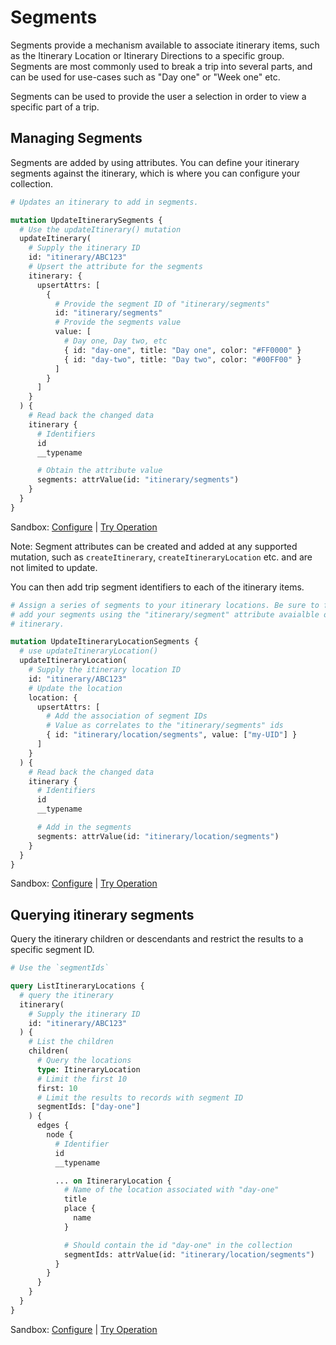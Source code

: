 # Segments

Segments provide a mechanism available to associate itinerary items, such as the
Itinerary Location or Itinerary Directions to a specific group. Segments are
most commonly used to break a trip into several parts, and can be used for
use-cases such as "Day one" or "Week one" etc.

Segments can be used to provide the user a selection in order to view a specific
part of a trip.

## Managing Segments

Segments are added by using attributes. You can define your itinerary segments
against the itinerary, which is where you can configure your collection.

```graphql
# Updates an itinerary to add in segments.

mutation UpdateItinerarySegments {
  # Use the updateItinerary() mutation
  updateItinerary(
    # Supply the itinerary ID
    id: "itinerary/ABC123"
    # Upsert the attribute for the segments
    itinerary: {
      upsertAttrs: [
        {
          # Provide the segment ID of "itinerary/segments"
          id: "itinerary/segments"
          # Provide the segments value
          value: [
            # Day one, Day two, etc
            { id: "day-one", title: "Day one", color: "#FF0000" }
            { id: "day-two", title: "Day two", color: "#00FF00" }
          ]
        }
      ]
    }
  ) {
    # Read back the changed data
    itinerary {
      # Identifiers
      id
      __typename

      # Obtain the attribute value
      segments: attrValue(id: "itinerary/segments")
    }
  }
}
```

Sandbox: [Configure](/topics/graphql/Apollo%20Sandbox/) |
[Try Operation](https://studio.apollographql.com/sandbox/explorer?explorerURLState=N4IgJg9gxgrgtgUwHYBcQC4QGIAEBVABzAEMUEBnHYpHASxVqQQCdjmBPHFCKsMOmuQQBzRKnIA6ADpIZcGClK0INQiTIBJBk1YcAyiLEpKwGThy48QrgAsEOGEVIItjFm3YAKAJQ55ihhUzBydNbXcOT2DzXD1HAgAbThQ7OnDdTg0AEWi6MHQcKRB6NwyAegBBACEAYQBGACYAZiLcywIhZhRbe1IUZloAIwV7ADMIZh6cIVFkY1ySnQ8C0xpzdcdOlAqUfvICgG1c9ZxVk-OLHAAFZggAN1owexT7GaMcbJwIUcLi9I8ym85uRWmsLuZHgUiosIuxAYZgaDwetcDd7o9nqkgeIcHdiAkYAhjuc8QSEIdiRdcFliJwVAgADQ4GnJADuECZCBQUEp52AeSh4FpAFp6UUmQwUAlyb8WV8mOKcFAIAkJoKsAAxDUABl12qKOAAvryTvzIb8SOxhSh2YrJdLBXKbRBFcrVcx1bqtbqDcaweCALq8v0XIP+kM4XxnFE4ABKCGI-EGxCgAGsplAbNRhAh+OpiAt-hxTsTcBonqhaKNaCwQf6IWBiQB9JsodgEZDERAyUs4ADyg0UjCmfQGwzIuPxhOJ2OMBVHADUpwhPOboUW4bOQSBvLkI37DSBDUA)

Note: Segment attributes can be created and added at any supported mutation,
such as `createItinerary`, `createItineraryLocation` etc. and are not limited to
update.

You can then add trip segment identifiers to each of the itinerary items.

```graphql
# Assign a series of segments to your itinerary locations. Be sure to first
# add your segments using the "itinerary/segment" attribute avaialble on the
# itinerary.

mutation UpdateItineraryLocationSegments {
  # use updateItineraryLocation()
  updateItineraryLocation(
    # Supply the itinerary location ID
    id: "itinerary/ABC123"
    # Update the location
    location: {
      upsertAttrs: [
        # Add the association of segment IDs
        # Value as correlates to the "itinerary/segments" ids
        { id: "itinerary/location/segments", value: ["my-UID"] }
      ]
    }
  ) {
    # Read back the changed data
    itinerary {
      # Identifiers
      id
      __typename

      # Add in the segments
      segments: attrValue(id: "itinerary/location/segments")
    }
  }
}
```

Sandbox: [Configure](/topics/graphql/Apollo%20Sandbox/) |
[Try Operation](https://studio.apollographql.com/sandbox/explorer?explorerURLState=N4IgJg9gxgrgtgUwHYBcQC4QGIAEBBAZwIEsBzJHAQxwIQCdiECcIAzGhUxVZlCHAJ4QYdHMRTEk9SnQE4ANtEoSISAgDocAIQQ0RuvjlbE6BFAB0kuSmDCDho2l2QpmMEklI4UAC13mQcUlpWQB6J24LECoUFAYAIxgUXUoAN0piSnl4+V1Vbz9LXCCpOhkBdUtLOCTlYnyAVQAHMGUEAEkJUvKAGSUVJABlTkjmYEscHFx3XRgWts7gstk+qDrVAAoASgmcOdbkxe6V-vqkDd3J3EG5pvk5X10SkLlFNYGcdoARS7EwdBwAWeywEoTwWgAwgBGABMAGYAr9cM0DgY-ApTqpfm91kgAeMKJMiXNaHQUHhYqYAQBtX5Eqb4WwFFJEaCZD5sDjOVCfL4EOlE3AANSyMBZOCgEDodAQ8javH4j0BgS6L3CIxc-OixDA-MJ9MmwD+AKBqpBoRxA3V3NcAQANDh0vIxTSAnABABaBrfAIAXRwAF8Bb7fkHCVscAT6bgAEoIGw4eKUKAAa2ZEp8lE8CDsB0ov2B5UjAtw7TALmIxnoeoNfwFAH16ygBE1kJREFV9YLGXZJOmIpqBQOeADlHERc6EBsdSaVUtyhbMUhraMAjsu2HJmGAyAA0A)

## Querying itinerary segments

Query the itinerary children or descendants and restrict the results to a&#x20;
specific segment ID.

```graphql
# Use the `segmentIds`

query ListItineraryLocations {
  # query the itinerary
  itinerary(
    # Supply the itinerary ID
    id: "itinerary/ABC123"
  ) {
    # List the children
    children(
      # Query the locations
      type: ItineraryLocation
      # Limit the first 10
      first: 10
      # Limit the results to records with segment ID
      segmentIds: ["day-one"]
    ) {
      edges {
        node {
          # Identifier
          id
          __typename

          ... on ItineraryLocation {
            # Name of the location associated with "day-one"
            title
            place {
              name
            }

            # Should contain the id "day-one" in the collection
            segmentIds: attrValue(id: "itinerary/location/segments")
          }
        }
      }
    }
  }
}
```

Sandbox: [Configure](/topics/graphql/Apollo%20Sandbox/) |
[Try Operation](https://studio.apollographql.com/sandbox/explorer?explorerURLState=N4IgJg9gxgrgtgUwHYBcQC4QGIAEBVAZwRxQAtiADIgc0VQEkwCKAdJNgRxgQCcBPHABkAlgRT0UwpLwCG-QdBmSISAjmBscOXF14CyxYZOk85fTTiNTZ-ABQWtuAMowADq4A2+8peM2B9AAiDpZg6DgsIFYmZgD0AIIAQgDCAIwATADMkRYAlOohuCJiJD5QpMIeYDzIIeWV1cj2SFqt2jgAitz8pcQeisqqIVoofK4I4RLWpvIDwirD7SJwRr04AGbCPCWpAAyLm9so4XuLRcIrKGs1BDAeKGooEDg1UBA8TDgA7kakODR0K5BRYA5DiJjhADakTAMj4AFoVAhIgBdEL5DQtNo4BBgagINSY7GtJAQMDEInE1q4Rhg4SbXiLNrCMBM1oAfXZo3GSBkiDYbK0ADoRTgVDgpjFZlAlPMWpSqdScAA5PnECDrNb9GWDHAyAgEaDCJS476-CLgOGI6Q5LGKkZGDzIu32zwyKAUwXY3n8l2KgC+Ar9VOcpAgdzAODeqBkUjWLItsIRSMilhaBijEA8Tqggy9WlBDAhepQKB4ADUZB5uLYWeFItF-LFtbKVLFCw9IrkvYHg1pe8SB60h73-SB-UA)
